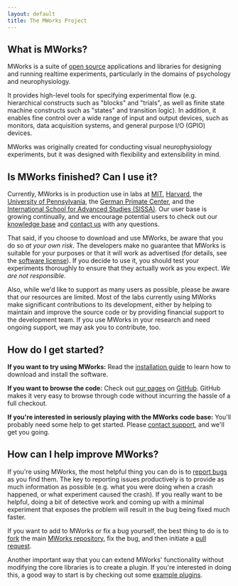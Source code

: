 ```yaml
---
layout: default
title: The MWorks Project
---
```


## What is MWorks? ##

MWorks is a suite of [open source](http://opensource.org/) applications and libraries for designing and running realtime experiments, particularly in the domains of psychology and neurophysiology.

It provides high-level tools for specifying experimental flow (e.g. hierarchical constructs such as "blocks" and "trials", as well as finite state machine constructs such as "states" and transition logic).  In addition, it enables fine control over a wide range of input and output devices, such as monitors, data acquisition systems, and general purpose I/O (GPIO) devices.

MWorks was originally created for conducting visual neurophysiology experiments, but it was designed with flexibility and extensibility in mind.

## Is MWorks finished? Can I use it? ##

Currently, MWorks is in production use in labs at [MIT](http://mit.edu/), [Harvard](http://www.harvard.edu/), the [University of Pennsylvania](http://www.upenn.edu/), the [German Primate Center](http://www.dpz.eu/en/home.html), and the [International School for Advanced Studies (SISSA)](http://www.sissa.it/).  Our user base is growing continually, and we encourage potential users to check out our [knowledge base](http://help.mworks-project.org/kb) and [contact us](http://help.mworks-project.org/discussion/new) with any questions.

That said, if you choose to download and use MWorks, be aware that you do so *at your own risk*.  The developers make no guarantee that MWorks is suitable for your purposes or that it will work as advertised (for details, see the [software license](https://raw.github.com/mworks/mworks/master/LICENSE.txt)).  If you decide to use it, you should test your experiments thoroughly to ensure that they actually work as you expect.  *We are not responsible.*

Also, while we'd like to support as many users as possible, please be aware that our resources are limited.  Most of the labs currently using MWorks make significant contributions to its development, either by helping to maintain and improve the source code or by providing financial support to the development team.  If you use MWorks in your research and need ongoing support, we may ask you to contribute, too.

## How do I get started? ##

__If you want to try using MWorks:__ Read the [installation guide](http://help.mworks-project.org/kb/installation/installing-mworks) to learn how to download and install the software.

__If you want to browse the code:__ Check out [our pages](https://github.com/mworks) on [GitHub](https://github.com/).  GitHub makes it very easy to browse through code without incurring the hassle of a full checkout. 

__If you're interested in seriously playing with the MWorks code base:__ You'll probably need some help to get started.  Please [contact support](http://help.mworks-project.org/discussion/new), and we'll get you going.

## How can I help improve MWorks? ##

If you're using MWorks, the most helpful thing you can do is to [report bugs](http://help.mworks-project.org/discussion/new) as you find them.  The key to reporting issues productively is to provide as much information as possible (e.g. what you were doing when a crash happened, or what experiment caused the crash).  If you really want to be helpful, doing a bit of detective work and coming up with a minimal experiment that exposes the problem will result in the bug being fixed much faster.

If you want to add to MWorks or fix a bug yourself, the best thing to do is to [fork](https://help.github.com/articles/fork-a-repo) the main [MWorks repository](https://github.com/mworks/mworks), fix the bug, and then initiate a [pull request](https://help.github.com/articles/using-pull-requests).

Another important way that you can extend MWorks' functionality without modifying the core libraries is to create a plugin.  If you're interested in doing this, a good way to start is by checking out some [example plugins](https://github.com/mworks/mworks/tree/master/plugins/core).
